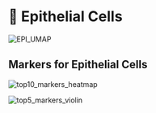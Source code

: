 # 🧬 Epithelial Cells
![EPI_UMAP](https://github.com/user-attachments/assets/7d2074f7-ae7a-4a1a-a9e5-fd7c5e5421bd)

## Markers for Epithelial Cells
![top10_markers_heatmap](https://github.com/user-attachments/assets/733ecf7e-32ae-45f5-82f6-299f1c2a4524)

![top5_markers_violin](https://github.com/user-attachments/assets/c094a779-eb34-4bfe-8f51-8b73938cddf7)





